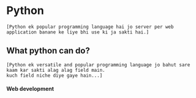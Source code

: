 # Python
    [Python ek popular programming language hai jo server per web application banane ke liye bhi use ki ja sakti hai.]

## What python can do?
    [Python ek versatile and popular programming language jo bahut sare kaam kar sakti alag alag field main.
    kuch field niche diye gaye hain...]

#### Web development